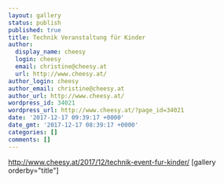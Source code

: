 ```yaml
---
layout: gallery
status: publish
published: true
title: Technik Veranstaltung für Kinder
author:
  display_name: cheesy
  login: cheesy
  email: christine@cheesy.at
  url: http://www.cheesy.at/
author_login: cheesy
author_email: christine@cheesy.at
author_url: http://www.cheesy.at/
wordpress_id: 34021
wordpress_url: http://www.cheesy.at/?page_id=34021
date: '2017-12-17 09:39:17 +0000'
date_gmt: '2017-12-17 08:39:17 +0000'
categories: []
comments: []
---
```

http://www.cheesy.at/2017/12/technik-event-fur-kinder/
[gallery orderby="title"]
